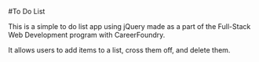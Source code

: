 #To Do List

This is a simple to do list app using jQuery made as a part of the Full-Stack Web Development program with CareerFoundry.

It allows users to add items to a list, cross them off, and delete them.
